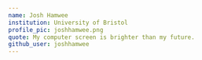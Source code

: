 ```yaml
---
name: Josh Hamwee
institution: University of Bristol
profile_pic: joshhamwee.png
quote: My computer screen is brighter than my future.
github_user: joshhamwee
---
```

